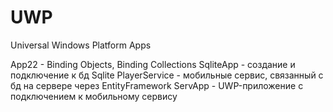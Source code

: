 # UWP
Universal Windows Platform Apps

App22 - Binding Objects, Binding Collections
SqliteApp - создание и подключение к бд Sqlite
PlayerService - мобильные сервис, связанный с бд на сервере через EntityFramework
ServApp - UWP-приложение с подключением к мобильному сервису
